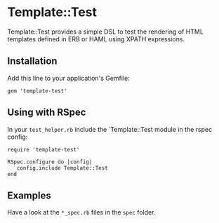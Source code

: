 # Template::Test

Template::Test provides a simple DSL to test the rendering of HTML templates
defined in ERB or HAML using XPATH expressions.

## Installation

Add this line to your application's Gemfile:

    gem 'template-test'

## Using with RSpec

In your `test_helper.rb` include the `Template::Test module in the rspec config:

    require 'template-test'

    RSpec.configure do |config|
       config.include Template::Test
    end

## Examples

Have a look at the `*_spec.rb` files in the `spec` folder.